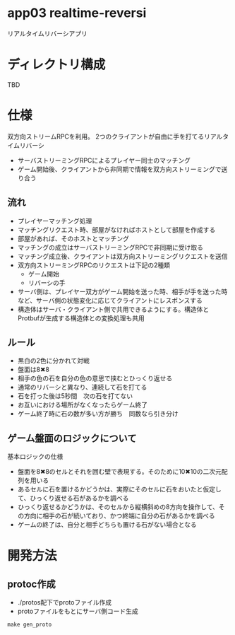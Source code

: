 # app03 realtime-reversi
リアルタイムリバーシアプリ

# ディレクトリ構成
TBD

# 仕様
双方向ストリームRPCを利用。
2つのクライアントが自由に手を打てるリアルタイムリバーシ

- サーバストリーミングRPCによるプレイヤー同士のマッチング
- ゲーム開始後、クライアントから非同期で情報を双方向ストリーミングで送り合う


## 流れ
- プレイヤーマッチング処理
- マッチングリクエスト時、部屋がなければホストとして部屋を作成する
- 部屋があれば、そのホストとマッチング
- マッチングの成立はサーバストリーミングRPCで非同期に受け取る
- マッチング成立後、クライアントは双方向ストリーミングリクエストを送信
- 双方向ストリーミングRPCのリクエストは下記の2種類
    - ゲーム開始
    - リバーシの手
- サーバ側は、プレイヤー双方がゲーム開始を送った時、相手が手を送った時など、サーバ側の状態変化に応じてクライアントにレスポンスする
- 構造体はサーバ・クライアント側で共用できるようにする。構造体とProtbufが生成する構造体との変換処理も共用

## ルール
- 黒白の2色に分かれて対戦
- 盤面は8✖︎8
- 相手の色の石を自分の色の意思で挟むとひっくり返せる
- 通常のリバーシと異なり、連続して石を打てる
- 石を打った後は5秒間　次の石を打てない
- お互いにおける場所がなくなったらゲーム終了
- ゲーム終了時に石の数が多い方が勝ち　同数なら引き分け

## ゲーム盤面のロジックについて
基本ロジックの仕様

- 盤面を8✖︎8のセルとそれを囲む壁で表現する。そのために10✖︎10の二次元配列を用いる
- あるセルに石を置けるかどうかは、実際にそのセルに石をおいたと仮定して、ひっくり返せる石があるかを調べる
- ひっくり返せるかどうかは、そのセルから縦横斜めの8方向を操作して、その方向に相手の石が続いており、かつ終端に自分の石があるかを調べる
- ゲームの終了は、自分と相手どちらも置ける石がない場合となる

# 開発方法
## protoc作成
- ./protos配下でprotoファイル作成
- protoファイルをもとにサーバ側コード生成
```
make gen_proto
```